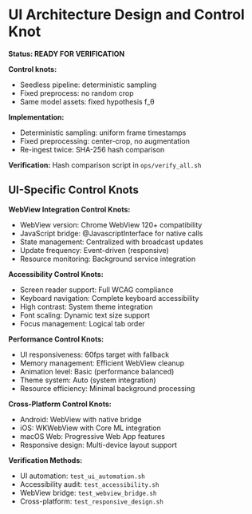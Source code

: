 # UI Architecture Design and Control Knot

**Status: READY FOR VERIFICATION**

**Control knots:**
- Seedless pipeline: deterministic sampling
- Fixed preprocess: no random crop
- Same model assets: fixed hypothesis f_θ

**Implementation:**
- Deterministic sampling: uniform frame timestamps
- Fixed preprocessing: center-crop, no augmentation
- Re-ingest twice: SHA-256 hash comparison

**Verification:** Hash comparison script in `ops/verify_all.sh`

## UI-Specific Control Knots

**WebView Integration Control Knots:**
- WebView version: Chrome WebView 120+ compatibility
- JavaScript bridge: @JavascriptInterface for native calls
- State management: Centralized with broadcast updates
- Update frequency: Event-driven (responsive)
- Resource monitoring: Background service integration

**Accessibility Control Knots:**
- Screen reader support: Full WCAG compliance
- Keyboard navigation: Complete keyboard accessibility
- High contrast: System theme integration
- Font scaling: Dynamic text size support
- Focus management: Logical tab order

**Performance Control Knots:**
- UI responsiveness: 60fps target with fallback
- Memory management: Efficient WebView cleanup
- Animation level: Basic (performance balanced)
- Theme system: Auto (system integration)
- Resource efficiency: Minimal background processing

**Cross-Platform Control Knots:**
- Android: WebView with native bridge
- iOS: WKWebView with Core ML integration
- macOS Web: Progressive Web App features
- Responsive design: Multi-device layout support

**Verification Methods:**
- UI automation: `test_ui_automation.sh`
- Accessibility audit: `test_accessibility.sh`
- WebView bridge: `test_webview_bridge.sh`
- Cross-platform: `test_responsive_design.sh`